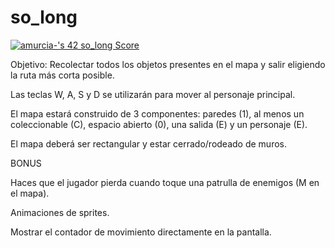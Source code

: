 # so_long
<a href="https://github.com/JaeSeoKim/badge42"><img src="https://badge42.vercel.app/api/v2/cl56x7ufz003509jr5i8cj5cl/project/2639963" alt="amurcia-'s 42 so_long Score" /></a>

Objetivo: Recolectar todos los objetos presentes en el mapa y salir eligiendo la ruta más corta posible.

Las teclas W, A, S y D se utilizarán para mover al personaje principal.

El mapa estará construido de 3 componentes: paredes (1), al menos un coleccionable (C), espacio abierto (0), una salida (E) y un personaje (E).

El mapa deberá ser rectangular y estar cerrado/rodeado de muros.


BONUS

Haces que el jugador pierda cuando toque una patrulla de enemigos (M en el mapa).

Animaciones de sprites.

Mostrar el contador de movimiento directamente en la pantalla.
